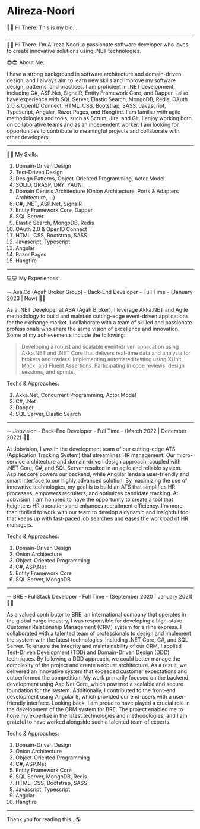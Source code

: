 # Alireza-Noori

👋👋 Hi There.
This is my bio...

-----------------------------------------------------------------------------

👋👋 Hi There. I’m Alireza Noori, a passionate software developer who loves to create innovative solutions using .NET technologies.

😎😎 About Me:

  I have a strong background in software architecture and domain-driven design, and I always aim to learn new skills and improve my software design, patterns, and practices. I am proficient in .NET development, including C#, ASP.Net, SignalR, Entity Framework Core, and Dapper. I also have experience with SQL Server, Elastic Search, MongoDB, Redis, OAuth 2.0 & OpenID Connect, HTML, CSS, Bootstrap, SASS, Javascript, Typescript, Angular, Razor Pages, and Hangfire. I am familiar with agile methodologies and tools, such as Scrum, Jira, and Git. I enjoy working both on collaborative teams and as an independent worker. I am looking for opportunities to contribute to meaningful projects and collaborate with other developers.

-----------------------------------------------------------------------------

🎨🎨 My Skills:

  1. Domain-Driven Design
  2. Test-Driven Design
  3. Design Patterns, Object-Oriented Programming, Actor Model
  4. SOLID, GRASP, DRY, YAGNI
  5. Domain Centric Architecture (Onion Architecture, Ports & Adapters Architecture, ...)
  5. C#, .NET, ASP.Net, SignalR
  6. Entity Framework Core, Dapper
  7. SQL Server
  8. Elastic Search, MongoDB, Redis
  9. OAuth 2.0 & OpenID Connect
  10. HTML, CSS, Bootstrap, SASS
  11. Javascript, Typescript
  12. Angular
  13. Razor Pages
  14. Hangfire
  
-----------------------------------------------------------------------------

💻💻 My Experiences:

-- Asa.Co (Agah Broker Group)  -  Back-End Developer  -  Full Time  - (January 2023 | Now) 🚀🚀
  
  As a .NET Developer at ASA (Agah Broker), I leverage Akka.NET and Agile methodology to build and maintain cutting-edge event-driven applications for the exchange market. I collaborate with a team of skilled and passionate professionals who share the same vision of excellence and innovation. Some of my achievements include the following:
> Developing a robust and scalable event-driven application using Akka.NET and .NET Core that delivers real-time data and analysis for brokers and traders.
> Implementing automated testing using XUnit, Mock, and Fluent Assertions.
> Participating in code reviews, design sessions, and sprints.

Techs & Approaches:
  1. Akka.Net, Concurrent Programming, Actor Model
  2. C#, .Net
  3. Dapper
  4. SQL Server, Elastic Search

-----------------------------------------------------------------------------

-- Jobvision -  Back-End Developer  -  Full Time  -  (March 2022 | December 2022) 🚀🚀

  At Jobvision, I was in the development team of our cutting-edge ATS (Application Tracking System) that streamlines HR management. Our micro-service architecture and domain-driven design approach, coupled with .NET Core, C#, and SQL Server resulted in an agile and reliable system. Asp.net core powers our backend, while Angular lends a user-friendly and smart interface to our highly advanced solution. By maximizing the use of innovative technologies, my goal is to build an ATS that simplifies HR processes, empowers recruiters, and optimizes candidate tracking. At Jobvision, I am honored to have the opportunity to create a tool that heightens HR operations and enhances recruitment efficiency. I'm more than thrilled to work with our team to develop a dynamic and insightful tool that keeps up with fast-paced job searches and eases the workload of HR managers.
  
Techs & Approaches:
  1. Domain-Driven Design
  2. Onion Architecture
  3. Object-Oriented Programming
  4. C#, ASP.Net
  5. Entity Framework Core
  6. SQL Server, MongoDB

-----------------------------------------------------------------------------

-- BRE -  FullStack Developer  -  Full Time  -  (September 2020 | January 2021) 🚀🚀

As a valued contributor to BRE, an international company that operates in the global cargo industry, I was responsible for developing a high-stake Customer Relationship Management (CRM) system for airline express. I collaborated with a talented team of professionals to design and implement the system with the latest technologies, including .NET Core, C#, and SQL Server. To ensure the integrity and maintainability of our CRM, I applied Test-Driven Development (TDD) and Domain-Driven Design (DDD) techniques. By following a DDD approach, we could better manage the complexity of the project and create a robust architecture. As a result, we delivered an innovative system that exceeded customer expectations and outperformed the competition. My work primarily focused on the backend development using Asp.Net Core, which powered a scalable and secure foundation for the system. Additionally, I contributed to the front-end development using Angular 8, which provided our end-users with a user-friendly interface. Looking back, I am proud to have played a crucial role in the development of the CRM system for BRE. The project enabled me to hone my expertise in the latest technologies and methodologies, and I am grateful to have worked alongside such a talented team of experts.

Techs & Approaches:
  1. Domain-Driven Design
  2. Onion Architecture
  3. Object-Oriented Programming
  4. C#, ASP.Net
  5. Entity Framework Core
  6. SQL Server, MongoDB, Redis
  7. HTML, CSS, Bootstrap, SASS
  11. Javascript, Typescript
  12. Angular
  13. Hangfire

-----------------------------------------------------------------------------

Thank you for reading this...🌎
